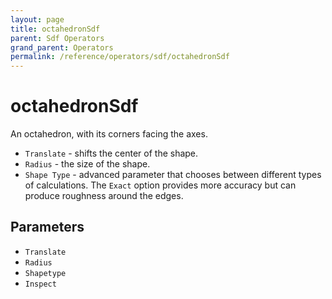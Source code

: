 ```yaml
---
layout: page
title: octahedronSdf
parent: Sdf Operators
grand_parent: Operators
permalink: /reference/operators/sdf/octahedronSdf
---
```


# octahedronSdf

An octahedron, with its corners facing the axes.

* `Translate` - shifts the center of the shape.
* `Radius` - the size of the shape.
* `Shape Type` - advanced parameter that chooses between different types of calculations. The `Exact` option provides more accuracy but can produce roughness around the edges.

## Parameters

* `Translate`
* `Radius`
* `Shapetype`
* `Inspect`
